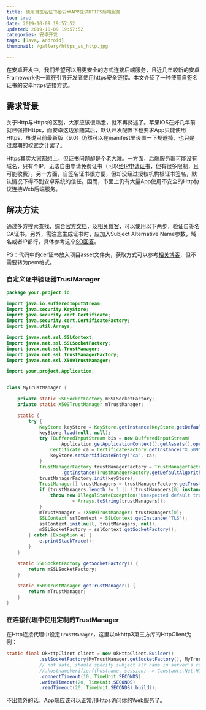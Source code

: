 ```yaml
---
title: 使用自签名证书给安卓APP提供HTTPS后端服务
toc: true
date: 2019-10-09 19:57:52
updated: 2019-10-09 19:57:52
categories: 安卓开发
tags: [Java, Android]
thumbnail: /gallery/https_vs_http.jpg

---
```


在安卓开发中，我们希望可以用更安全的方式连接后端服务，且近几年较新的安卓Framework也一直在引导开发者使用https安全链接。本文介绍了一种使用自签名证书的安卓https链接方式。
<!-- more -->

## 需求背景

关于Http与Https的区别，大家应该很熟悉，就不再赘述了。苹果iOS在好几年前就已强推Https，而安卓这边紧随其后，默认开发配置下也要求App只能使用Https，虽说目前最新版（9.0）仍然可以在manifest里设置一下规避掉，也只是过渡期的权宜之计罢了。

Https其实大家都想上，但证书问题却是个老大难。一方面，后端服务器可能没有域名，只有个IP，无法自由申请免费证书（可以[给IP申请证书](https://segmentfault.com/a/1190000018370382)，但有很多限制，且可能收费）。另一方面，自签名证书很方便，但却没经过授权机构根证书签名，默认情况下得不到安卓系统的信任。因而，市面上仍有大量App使用不安全的Http协议连接Web后端服务。

## 解决方法
通过多方搜索查找，综合[官方文档](https://developer.android.com/training/articles/security-ssl#UnknownCa)，及[相关博客](https://jebware.com/blog/?p=340)，可以使用以下两步，验证自签名CA证书。另外，需注意生成证书时，应加入Subject Alternative Name参数，域名或者IP都行，具体参考这个[SO回答](https://stackoverflow.com/a/8744717/8578416)。

PS：代码中的cer证书放入项目asset文件夹，获取方式可以参考[相关博客](https://jebware.com/blog/?p=340)，但不需要转为pem格式。

### 自定义证书验证器TrustManager


``` java
package your.project.io;

import java.io.BufferedInputStream;
import java.security.KeyStore;
import java.security.cert.Certificate;
import java.security.cert.CertificateFactory;
import java.util.Arrays;

import javax.net.ssl.SSLContext;
import javax.net.ssl.SSLSocketFactory;
import javax.net.ssl.TrustManager;
import javax.net.ssl.TrustManagerFactory;
import javax.net.ssl.X509TrustManager;

import your.project.Application;


class MyTrustManager {

    private static SSLSocketFactory mSSLSocketFactory;
    private static X509TrustManager mTrustManager;

    static {
        try {
            KeyStore keyStore = KeyStore.getInstance(KeyStore.getDefaultType());
            keyStore.load(null, null);
            try (BufferedInputStream bis = new BufferedInputStream(
                    Application.getApplicationContext().getAssets().open("ca/server.cer"))) {
                Certificate ca = CertificateFactory.getInstance("X.509").generateCertificate(bis);
                keyStore.setCertificateEntry("ca", ca);
            }
            TrustManagerFactory trustManagerFactory = TrustManagerFactory
                    .getInstance(TrustManagerFactory.getDefaultAlgorithm());
            trustManagerFactory.init(keyStore);
            TrustManager[] trustManagers = trustManagerFactory.getTrustManagers();
            if (trustManagers.length != 1 || !(trustManagers[0] instanceof X509TrustManager)) {
                throw new IllegalStateException("Unexpected default trust managers:"
                        + Arrays.toString(trustManagers));
            }
            mTrustManager = (X509TrustManager) trustManagers[0];
            SSLContext sslContext = SSLContext.getInstance("TLS");
            sslContext.init(null, trustManagers, null);
            mSSLSocketFactory = sslContext.getSocketFactory();
        } catch (Exception e) {
            e.printStackTrace();
        }
    }

    static SSLSocketFactory getSocketFactory() {
        return mSSLSocketFactory;
    }

    static X509TrustManager getTrustManager() {
        return mTrustManager;
    }
}
```

### 在连接代理中使用定制的TrustManager

在Http连接代理中设定`TrustManager`，这里以okhttp3第三方库的HttpClient为例：

``` java
static final OkHttpClient client = new OkHttpClient.Builder()
            .sslSocketFactory(MyTrustManager.getSocketFactory(), MyTrustManager.getTrustManager())
            // not safe, should specify subject alt name in server's ca.
            //.hostnameVerifier((hostname, session) -> Constants.Net.HOST.equals(hostname))
            .connectTimeout(10, TimeUnit.SECONDS)
            .writeTimeout(20, TimeUnit.SECONDS)
            .readTimeout(20, TimeUnit.SECONDS).build();

```

不出意外的话，App端应该可以正常用Https访问你的Web服务了。

